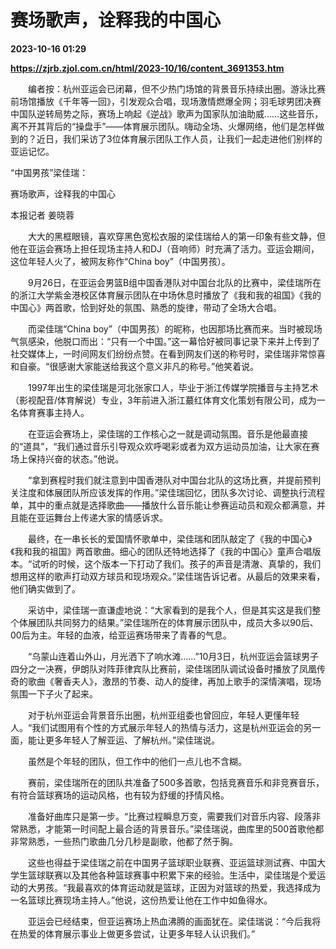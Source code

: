 # 赛场歌声，诠释我的中国心

**2023-10-16 01:29**

**https://zjrb.zjol.com.cn/html/2023-10/16/content_3691353.htm**

　　编者按：杭州亚运会已闭幕，但不少热门场馆的背景音乐持续出圈。游泳比赛前场馆播放《千年等一回》，引发观众合唱，现场激情燃爆全网；羽毛球男团决赛中国队逆转局势之际，赛场上响起《逆战》歌声为国家队加油助威……这些音乐，离不开其背后的“操盘手”——体育展示团队。嗨动全场、火爆网络，他们是怎样做到的？近日，我们采访了3位体育展示团队工作人员，让我们一起走进他们别样的亚运记忆。

“中国男孩”梁佳瑞：

赛场歌声，诠释我的中国心

本报记者 姜晓蓉

　　大大的黑框眼镜，喜欢穿黑色宽松衣服的梁佳瑞给人的第一印象有些文静，但他在亚运会赛场上担任现场主持人和DJ（音响师）时充满了活力。亚运会期间，这位年轻人火了，被网友称作“China boy”（中国男孩）。

　　9月26日，在亚运会男篮B组中国香港队对中国台北队的比赛中，梁佳瑞所在的浙江大学紫金港校区体育展示团队在中场休息时播放了《我和我的祖国》《我的中国心》两首歌，恰到好处的氛围、熟悉的旋律，带动了全场大合唱。

　　而梁佳瑞“China boy”（中国男孩）的昵称，也因那场比赛而来。当时被现场气氛感染，他脱口而出：“只有一个中国。”这一幕恰好被同事记录下来并上传到了社交媒体上，一时间网友们纷纷点赞。在看到网友们送的称号时，梁佳瑞非常惊喜和自豪。“很感谢大家能送给我这个意义非凡的称号。”他笑着说。

　　1997年出生的梁佳瑞是河北张家口人，毕业于浙江传媒学院播音与主持艺术（影视配音/体育解说）专业，3年前进入浙江蕞红体育文化策划有限公司，成为一名体育赛事主持人。

　　在亚运会赛场上，梁佳瑞的工作核心之一就是调动氛围。音乐是他最直接的“道具”，“我们通过音乐引导观众欢呼喝彩或者为双方运动员加油，让大家在赛场上保持兴奋的状态。”他说。

　　“拿到赛程时我们就注意到中国香港队对中国台北队的这场比赛，并提前预判关注度和体展团队所应该发挥的作用。”梁佳瑞回忆，团队多次讨论、调整执行流程单，其中的重点就是选择歌曲——播放什么音乐能让参赛运动员和观众都满意，并且能在亚运舞台上传递大家的情感诉求。

　　最终，在一串长长的爱国情怀歌单中，梁佳瑞和团队敲定了《我的中国心》《我和我的祖国》两首歌曲。细心的团队还特地选择了《我的中国心》童声合唱版本。“试听的时候，这个版本一下打动了我们。孩子的声音是清澈、真挚的，我们想用这样的歌声打动双方球员和现场观众。”梁佳瑞告诉记者。从最后的效果来看，他们确实做到了。

　　采访中，梁佳瑞一直谦虚地说：“大家看到的是我个人，但是其实这是我们整个体展团队共同努力的结果。”梁佳瑞所在的体育展示团队中，成员大多以90后、00后为主。年轻的血液，给亚运赛场带来了青春的气息。

　　“乌蒙山连着山外山，月光洒下了响水滩……”10月3日，杭州亚运会篮球男子四分之一决赛，伊朗队对阵菲律宾队比赛前，梁佳瑞团队调试设备时播放了凤凰传奇的歌曲《奢香夫人》，激昂的节奏、动人的旋律，再加上歌手的深情演唱，现场氛围一下子火了起来。

　　对于杭州亚运会背景音乐出圈，杭州亚组委也曾回应，年轻人更懂年轻人。“我们试图用有个性的方式展示年轻人的热情与活力，这是杭州亚运会的另一面，能让更多年轻人了解亚运、了解杭州。”梁佳瑞说。

　　虽然是个年轻的团队，但工作中的他们一点儿也不含糊。

　　赛前，梁佳瑞所在的团队共准备了500多首歌，包括竞赛音乐和非竞赛音乐，有符合篮球赛场的运动风格，也有较为舒缓的抒情风格。

　　准备好曲库只是第一步。“比赛过程瞬息万变，需要我们对音乐内容、段落非常熟悉，才能第一时间配上最合适的背景音乐。”梁佳瑞说，曲库里的500首歌他都非常熟悉，一些热门歌曲几分几秒是副歌，他都了然于胸。

　　这些也得益于梁佳瑞之前在中国男子篮球职业联赛、亚运篮球测试赛、中国大学生篮球联赛以及其他各种篮球赛事中积累下来的经验。生活中，梁佳瑞是个爱运动的大男孩。“我最喜欢的体育运动就是篮球，正因为对篮球的热爱，我选择成为一名篮球比赛现场主持人。”他说，这份热爱让他在工作中如鱼得水。

　　亚运会已经结束，但亚运赛场上热血沸腾的画面犹在。梁佳瑞说：“今后我将在热爱的体育展示事业上做更多尝试，让更多年轻人认识我们。”